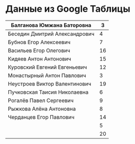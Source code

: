 # Данные из Google Таблицы

| Балганова Юмжана Баторовна | 3 |
| --- | --- |
| Беседин Дмитрий Александрович | 4 |
| Бубнов Егор Алексеевич | 7 |
| Васильев Егор Олегович | 16 |
| Кидяев Антон Антонович | 15 |
| Куровский Евгений Евгеньевич | 12 |
| Монастырный Антон Павлович | 3 |
| Неустроев Виктор Валентинович | 19 |
| Пучковская Таисия Николаевна | 6 |
| Рогалёв Павел Сергеевич | 9 |
| Рыжкова Алёна Антоновна | 8 |
| Черданцев Егор Павлович | 14 |
|  | 5 |
|  | 20 |
